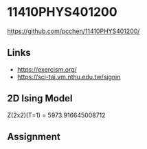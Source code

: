 # 11410PHYS401200

https://github.com/pcchen/11410PHYS401200/

## Links
* https://exercism.org/
* https://sci-tai.vm.nthu.edu.tw/signin

## 2D Ising Model

Z(2x2)(T=1) = 5973.916645008712

## Assignment
